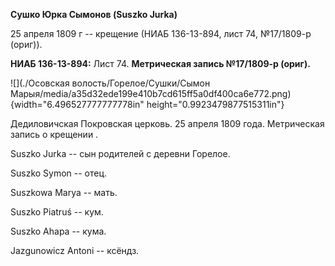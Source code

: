 **Сушко Юрка Сымонов (Suszko Jurka)**

25 апреля 1809 г -- крещение (НИАБ 136-13-894, лист 74, №17/1809-р
(ориг)).

**НИАБ 136-13-894:** Лист 74. **Метрическая запись №17/1809-р (ориг).**

![](./Осовская волость/Горелое/Сушки/Сымон Марыя/media/a35d32ede199e410b7cd615ff5a0df400ca6e772.png){width="6.496527777777778in"
height="0.9923479877515311in"}

Дедиловичская Покровская церковь. 25 апреля 1809 года. Метрическая
запись о крещении .

Suszko Jurka -- сын родителей с деревни Горелое.

Suszko Symon -- отец.

Suszkowa Marya -- мать.

Suszko Piatruś -- кум.

Suszko Ahapa -- кума.

Jazgunowicz Antoni -- ксёндз.
